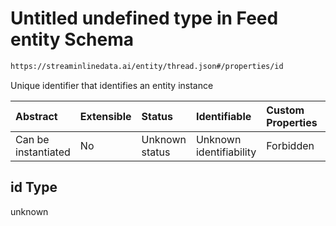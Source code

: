# Untitled undefined type in Feed entity Schema

```txt
https://streaminlinedata.ai/entity/thread.json#/properties/id
```

Unique identifier that identifies an entity instance

| Abstract            | Extensible | Status         | Identifiable            | Custom Properties | Additional Properties | Access Restrictions | Defined In                                                |
| :------------------ | :--------- | :------------- | :---------------------- | :---------------- | :-------------------- | :------------------ | :-------------------------------------------------------- |
| Can be instantiated | No         | Unknown status | Unknown identifiability | Forbidden         | Allowed               | none                | [thread.json*](thread.md "open original schema") |

## id Type

unknown
